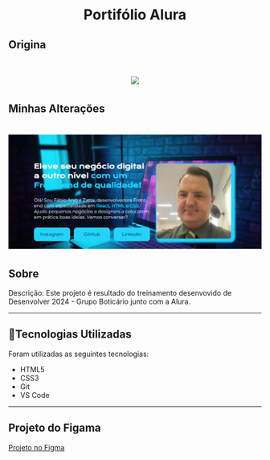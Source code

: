 
<h1 align="center">
    <p>Portifólio Alura </p>
</h1>

## Origina
<h1 align="center">
    <img src="https://github.com/fisiofaz/Portifolio_Alura/blob/main/images/Sem%20t%C3%ADtulo.png">
</h1>

## Minhas Alterações
<h1 align="center">
    <img src="https://github.com/fisiofaz/Portifolio_Alura/blob/main/images/minhas_altera%C3%A7%C3%B5es.png">
</h1>


## Sobre


Descrição: Este projeto é resultado do treinamento desenvovido de Desenvolver 2024 - Grupo Boticário junto com a Alura.

--- 

## 📂Tecnologias Utilizadas

Foram utilizadas as seguintes tecnologias:

- HTML5
- CSS3 
- Git
- VS Code
---

## Projeto do Figama

<a href="https://www.figma.com/file/dRdkkewTSz9Xu1TXoQkW0u/Portfolio---Curso-1?type=design&node-id=0-1&mode=design&t=FgPMPQ8vZyZR3z39-0"> Projeto no Figma</a>
